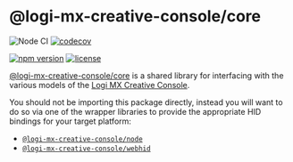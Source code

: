 # @logi-mx-creative-console/core

![Node CI](https://github.com/Julusian/node-logi-mx-creative-console/workflows/Node%20CI/badge.svg)
[![codecov](https://codecov.io/gh/Julusian/node-logi-mx-creative-console/branch/master/graph/badge.svg?token=Hl4QXGZJMF)](https://codecov.io/gh/Julusian/node-logi-mx-creative-console)

[![npm version](https://img.shields.io/npm/v/@logi-mx-creative-console/core.svg)](https://npm.im/@logi-mx-creative-console/core)
[![license](https://img.shields.io/npm/l/@logi-mx-creative-console/core.svg)](https://npm.im/@logi-mx-creative-console/core)

[@logi-mx-creative-console/core](https://www.npmjs.com/org/logi-mx-creative-console) is a shared library for interfacing with the various models of the [Logi MX Creative Console](https://www.logitech.com/en-gb/products/keyboards/mx-creative-console.html).

You should not be importing this package directly, instead you will want to do so via one of the wrapper libraries to provide the appropriate HID bindings for your target platform:

-   [`@logi-mx-creative-console/node`](https://npm.im/@logi-mx-creative-console/node)
-   [`@logi-mx-creative-console/webhid`](https://npm.im/@logi-mx-creative-console/webhid)
